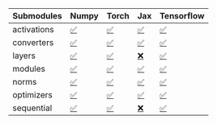 | Submodules   | Numpy                                                                                                                           | Torch                                                                                                                           | Jax                                                                                                                             | Tensorflow                                                                                                                      |
|:-------------|:--------------------------------------------------------------------------------------------------------------------------------|:--------------------------------------------------------------------------------------------------------------------------------|:--------------------------------------------------------------------------------------------------------------------------------|:--------------------------------------------------------------------------------------------------------------------------------|
| activations  | <a href="https://github.com/unifyai/ivy/runs/8257162202?check_suite_focus=true" rel="noopener noreferrer" target="_blank">✅</a> | <a href="https://github.com/unifyai/ivy/runs/8257163191?check_suite_focus=true" rel="noopener noreferrer" target="_blank">✅</a> | <a href="https://github.com/unifyai/ivy/runs/8257163993?check_suite_focus=true" rel="noopener noreferrer" target="_blank">✅</a> | <a href="https://github.com/unifyai/ivy/runs/8257164910?check_suite_focus=true" rel="noopener noreferrer" target="_blank">✅</a> |
| converters   | <a href="https://github.com/unifyai/ivy/runs/8257162334?check_suite_focus=true" rel="noopener noreferrer" target="_blank">✅</a> | <a href="https://github.com/unifyai/ivy/runs/8257163302?check_suite_focus=true" rel="noopener noreferrer" target="_blank">✅</a> | <a href="https://github.com/unifyai/ivy/runs/8257164155?check_suite_focus=true" rel="noopener noreferrer" target="_blank">✅</a> | <a href="https://github.com/unifyai/ivy/runs/8257164990?check_suite_focus=true" rel="noopener noreferrer" target="_blank">✅</a> |
| layers       | <a href="https://github.com/unifyai/ivy/runs/8257162508?check_suite_focus=true" rel="noopener noreferrer" target="_blank">✅</a> | <a href="https://github.com/unifyai/ivy/runs/8257163406?check_suite_focus=true" rel="noopener noreferrer" target="_blank">✅</a> | <a href="https://github.com/unifyai/ivy/runs/8257164296?check_suite_focus=true" rel="noopener noreferrer" target="_blank">❌</a> | <a href="https://github.com/unifyai/ivy/runs/8257165088?check_suite_focus=true" rel="noopener noreferrer" target="_blank">✅</a> |
| modules      | <a href="https://github.com/unifyai/ivy/runs/8257162652?check_suite_focus=true" rel="noopener noreferrer" target="_blank">✅</a> | <a href="https://github.com/unifyai/ivy/runs/8257163511?check_suite_focus=true" rel="noopener noreferrer" target="_blank">✅</a> | <a href="https://github.com/unifyai/ivy/runs/8257164428?check_suite_focus=true" rel="noopener noreferrer" target="_blank">✅</a> | <a href="https://github.com/unifyai/ivy/runs/8257165203?check_suite_focus=true" rel="noopener noreferrer" target="_blank">✅</a> |
| norms        | <a href="https://github.com/unifyai/ivy/runs/8257162784?check_suite_focus=true" rel="noopener noreferrer" target="_blank">✅</a> | <a href="https://github.com/unifyai/ivy/runs/8257163610?check_suite_focus=true" rel="noopener noreferrer" target="_blank">✅</a> | <a href="https://github.com/unifyai/ivy/runs/8257164524?check_suite_focus=true" rel="noopener noreferrer" target="_blank">✅</a> | <a href="https://github.com/unifyai/ivy/runs/8257165374?check_suite_focus=true" rel="noopener noreferrer" target="_blank">✅</a> |
| optimizers   | <a href="https://github.com/unifyai/ivy/runs/8257162908?check_suite_focus=true" rel="noopener noreferrer" target="_blank">✅</a> | <a href="https://github.com/unifyai/ivy/runs/8257163713?check_suite_focus=true" rel="noopener noreferrer" target="_blank">✅</a> | <a href="https://github.com/unifyai/ivy/runs/8257164636?check_suite_focus=true" rel="noopener noreferrer" target="_blank">✅</a> | <a href="https://github.com/unifyai/ivy/runs/8257165551?check_suite_focus=true" rel="noopener noreferrer" target="_blank">✅</a> |
| sequential   | <a href="https://github.com/unifyai/ivy/runs/8257163057?check_suite_focus=true" rel="noopener noreferrer" target="_blank">✅</a> | <a href="https://github.com/unifyai/ivy/runs/8257163825?check_suite_focus=true" rel="noopener noreferrer" target="_blank">✅</a> | <a href="https://github.com/unifyai/ivy/runs/8257164784?check_suite_focus=true" rel="noopener noreferrer" target="_blank">❌</a> | <a href="https://github.com/unifyai/ivy/runs/8257165710?check_suite_focus=true" rel="noopener noreferrer" target="_blank">✅</a> |